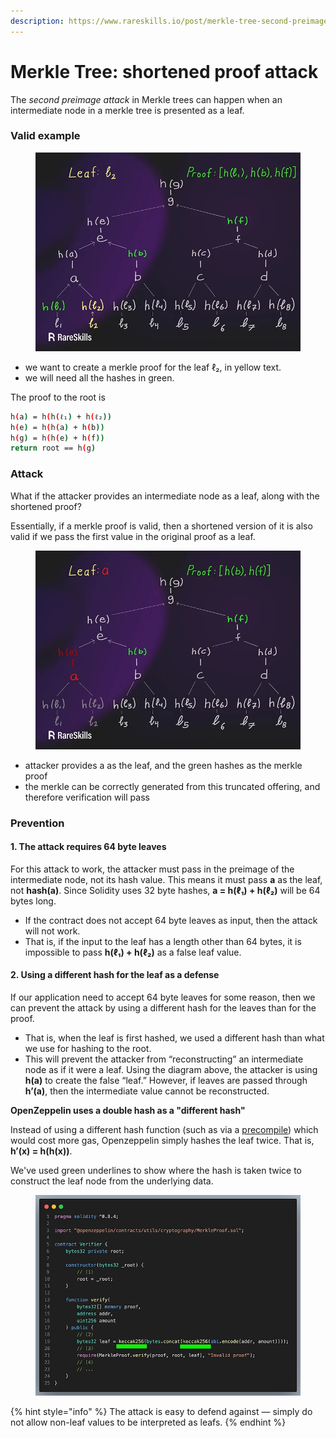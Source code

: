 ```yaml
---
description: https://www.rareskills.io/post/merkle-tree-second-preimage-attack
---
```


# Merkle Tree: shortened proof attack



The _second preimage attack_ in Merkle trees can happen when an intermediate node in a merkle tree is presented as a leaf.

### Valid example

<figure><img src="../.gitbook/assets/image (348).png" alt=""><figcaption></figcaption></figure>

* we want to create a merkle proof for the leaf ℓ₂, in yellow text.
* we will need all the hashes in green.

The proof to the root is

```bash
h(a) = h(h(ℓ₁) + h(ℓ₂))
h(e) = h(h(a) + h(b))
h(g) = h(h(e) + h(f))
return root == h(g)
```

### Attack

What if the attacker provides an intermediate node as a leaf, along with the shortened proof?

Essentially, if a merkle proof is valid, then a shortened version of it is also valid if we pass the first value in the original proof as a leaf.

<figure><img src="../.gitbook/assets/image (349).png" alt=""><figcaption></figcaption></figure>

* attacker provides a as the leaf, and the green hashes as the merkle proof
* the merkle can be correctly generated from this truncated offering, and therefore verification will pass

### Prevention

#### 1. The attack requires 64 byte leaves <a href="#viewer-50dao" id="viewer-50dao"></a>

For this attack to work, the attacker must pass in the preimage of the intermediate node, not its hash value. This means it must pass **a** as the leaf, not **hash(a)**. Since Solidity uses 32 byte hashes, **a = h(ℓ₁) + h(ℓ₂)** will be 64 bytes long.

* If the contract does not accept 64 byte leaves as input, then the attack will not work.
* That is, if the input to the leaf has a length other than 64 bytes, it is impossible to pass **h(ℓ₁) + h(ℓ₂)** as a false leaf value.

#### 2. Using a different hash for the leaf as a defense <a href="#viewer-9ol37" id="viewer-9ol37"></a>

If our application need to accept 64 byte leaves for some reason, then we can prevent the attack by using a different hash for the leaves than for the proof.

* That is, when the leaf is first hashed, we used a different hash than what we use for hashing to the root.&#x20;
* This will prevent the attacker from “reconstructing” an intermediate node as if it were a leaf. Using the diagram above, the attacker is using **h(a)** to create the false “leaf.” However, if leaves are passed through **h’(a)**, then the intermediate value cannot be reconstructed.

**OpenZeppelin uses a double hash as a "different hash"**

Instead of using a different hash function (such as via a [precompile](https://www.rareskills.io/post/solidity-precompiles)) which would cost more gas, Openzeppelin simply hashes the leaf twice. That is, **h’(x) = h(h(x))**.

We've used green underlines to show where the hash is taken twice to construct the leaf node from the underlying data.

<figure><img src="../.gitbook/assets/image (351).png" alt=""><figcaption></figcaption></figure>

{% hint style="info" %}
The attack is easy to defend against — simply do not allow non-leaf values to be interpreted as leafs.
{% endhint %}
